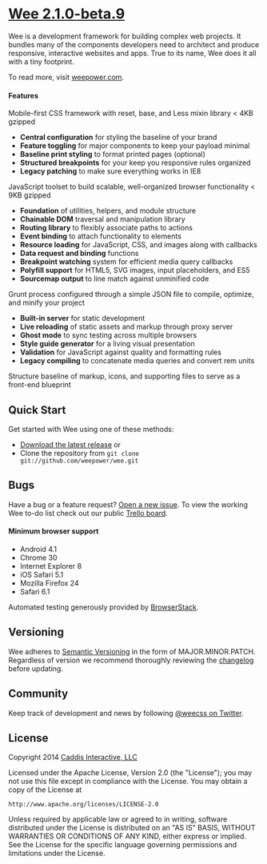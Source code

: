 # [Wee 2.1.0-beta.9](http://www.weepower.com)

Wee is a development framework for building complex web projects. It bundles many of the components developers need to architect and produce responsive, interactive websites and apps. True to its name, Wee does it all with a tiny footprint.

To read more, visit [weepower.com](http://www.weepower.com).

#### Features

Mobile-first CSS framework with reset, base, and Less mixin library < 4KB gzipped

* **Central configuration** for styling the baseline of your brand
* **Feature toggling** for major components to keep your payload minimal
* **Baseline print styling** to format printed pages (optional)
* **Structured breakpoints** for your keep you responsive rules organized
* **Legacy patching** to make sure everything works in IE8

JavaScript toolset to build scalable, well-organized browser functionality < 9KB gzipped

* **Foundation** of utilities, helpers, and module structure
* **Chainable DOM** traversal and manipulation library
* **Routing library** to flexibly associate paths to actions
* **Event binding** to attach functionality to elements
* **Resource loading** for JavaScript, CSS, and images along with callbacks
* **Data request and binding** functions
* **Breakpoint watching** system for efficient media query callbacks
* **Polyfill support** for HTML5, SVG images, input placeholders, and ES5
* **Sourcemap output** to line match against unminified code

Grunt process configured through a simple JSON file to compile, optimize, and minify your project

* **Built-in server** for static development
* **Live reloading** of static assets and markup through proxy server
* **Ghost mode** to sync testing across multiple browsers
* **Style guide generator** for a living visual presentation
* **Validation** for JavaScript against quality and formatting rules
* **Legacy compiling** to concatenate media queries and convert rem units

Structure baseline of markup, icons, and supporting files to serve as a front-end blueprint

## Quick Start

Get started with Wee using one of these methods:

* [Download the latest release](https://github.com/weepower/wee/archive/master.zip) or
* Clone the repository from `git clone git://github.com/weepower/wee.git`

## Bugs

Have a bug or a feature request? [Open a new issue](https://github.com/weepower/wee/issues).
To view the working Wee to-do list check out our public [Trello board](https://trello.com/b/7KbnQra9/wee).

#### Minimum browser support

* Android 4.1
* Chrome 30
* Internet Explorer 8
* iOS Safari 5.1
* Mozilla Firefox 24
* Safari 6.1

Automated testing generously provided by [BrowserStack](https://www.browserstack.com).

## Versioning

Wee adheres to [Semantic Versioning](http://semver.org/) in the form of MAJOR.MINOR.PATCH. Regardless of version we  recommend thoroughly reviewing the [changelog](https://github.com/weepower/wee/blob/master/CHANGELOG.md) before updating.

## Community

Keep track of development and news by following [@weecss on Twitter](https://twitter.com/weecss).

## License

Copyright 2014 [Caddis Interactive, LLC](http://www.caddis.co)

Licensed under the Apache License, Version 2.0 (the "License");
you may not use this file except in compliance with the License.
You may obtain a copy of the License at

	http://www.apache.org/licenses/LICENSE-2.0

Unless required by applicable law or agreed to in writing, software
distributed under the License is distributed on an "AS IS" BASIS,
WITHOUT WARRANTIES OR CONDITIONS OF ANY KIND, either express or implied.
See the License for the specific language governing permissions and
limitations under the License.